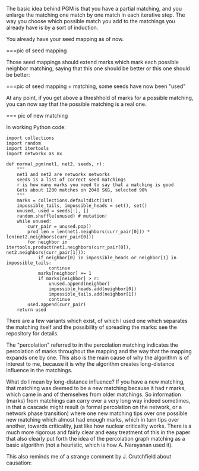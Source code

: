 The basic idea behind PGM is that you have a partial matching, and you enlarge the matching one match by one match in each iterative step. The way you choose which possible match you add to the matchings you already have is by a sort of induction.

You already have your seed mapping as of now.

===pic of seed mapping

Those seed mappings should extend marks which mark each possible neighbor matching, saying that this one should be better or this one should be better:

===pic of seed mapping + matching, some seeds have now been "used"

At any point, if you get above a threshhold of marks for a possible matching, you can now say that the possible matching is a real one.

=== pic of new matching

In working Python code:

```
import collections
import random
import itertools
import networkx as nx

def normal_pgm(net1, net2, seeds, r):
    """
    net1 and net2 are networkx networks
    seeds is a list of correct seed matchings
    r is how many marks you need to say that a matching is good
    Gets about 1200 matches on 2048 SKG, selected 90%
    """
    marks = collections.defaultdict(int)
    impossible_tails, impossible_heads = set(), set()
    unused, used = seeds[:], []
    random.shuffle(unused) # mutation!
    while unused:
        curr_pair = unused.pop()
        prod_len = len(net1.neighbors(curr_pair[0])) * len(net2.neighbors(curr_pair[0]))
        for neighbor in itertools.product(net1.neighbors(curr_pair[0]), net2.neighbors(curr_pair[1])):
            if neighbor[0] in impossible_heads or neighbor[1] in impossible_tails:
                continue
            marks[neighbor] += 1
            if marks[neighbor] > r:
                unused.append(neighbor)
                impossible_heads.add(neighbor[0])
                impossible_tails.add(neighbor[1])
                continue
        used.append(curr_pair)
    return used
```

There are a few variants which exist, of which I used one which separates the matching itself and the possibility of spreading the marks: see the repository for details.

The "percolation" referred to in the percolation matching indicates the percolation of marks throughout the mapping and the way that the mapping expands one by one. This also is the main cause of why the algorithm is of interest to me, because it is why the algorithm creates long-distance influence in the matchings.

What do I mean by long-distance influence? If you have a new matching, that matching was deemed to be a new matching because it had _r_ marks, which came in and of themselves from older matchings. So information (marks) from matchings can carry over a very long way indeed sometimes, in that a cascade might result (a formal percolation on the network, or a network phase transition) where one new matching tips over one possible new matching which almost had enough marks, which in turn tips over another, towards criticality, just like how nuclear criticality works. There is a much more rigorous and fairly clear and easy treatment of this in the paper that also clearly put forth the idea of the percolation graph matching as a basic algorithm (not a heuristic, which is how A. Narayanan used it).

This also reminds me of a strange comment by J. Crutchfield about causation:
